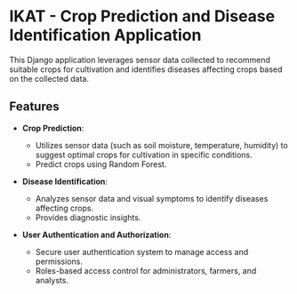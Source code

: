 

# IKAT -  Crop Prediction and Disease Identification Application

This Django application leverages sensor data collected to recommend suitable crops for cultivation and identifies diseases affecting crops based on the collected data.

## Features

- **Crop Prediction**:
  - Utilizes sensor data (such as soil moisture, temperature, humidity) to suggest optimal crops for cultivation in specific conditions.
  - Predict crops using Random Forest.

- **Disease Identification**:
  - Analyzes sensor data and visual symptoms to identify diseases affecting crops.
  - Provides diagnostic insights.

- **User Authentication and Authorization**:
  - Secure user authentication system to manage access and permissions.
  - Roles-based access control for administrators, farmers, and analysts.

